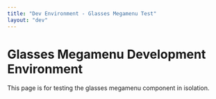 ```yaml
---
title: "Dev Environment - Glasses Megamenu Test"
layout: "dev"
---
```


# Glasses Megamenu Development Environment

This page is for testing the glasses megamenu component in isolation.
